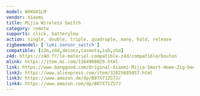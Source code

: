 ```yaml
---
model: WXKG01LM
vendor: Xiaomi
title: Mijia Wireless Switch
category: remote
supports: click, batterylow
action: single, double, triple, quadruple, many, hold, release
zigbeemodel: ['lumi.sensor_switch']
compatible: [z2m,z4d,deconz,tasmota,iob,zha]
z4d: https://z4d.fr/le-materiel-compatible-z4d/compatible/bouton
mlink: https://item.mi.com/1164900029.html
link: https://www.banggood.com/Original-Xiaomi-Mijia-Smart-Home-Zig-bee-Wireless-Smart-Switch-Touch-Button-ON-OFF-WiFi-Remote-Control-Switch-p-1049175.html
link2: https://www.aliexpress.com/item/32825685057.html
link3: https://www.amazon.de/dp/B07X71ZS7J/
link4: https://www.amazon.com/dp/B07X71ZS7J
---
```

